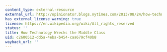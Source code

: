 ```yaml
---
content_type: external-resource
external_url: http://opinionator.blogs.nytimes.com/2013/08/24/how-technology-wrecks-the-middle-class/
has_external_license_warning: true
license: https://en.wikipedia.org/wiki/All_rights_reserved
status: ''
title: How Technology Wrecks the Middle Class
uid: c2600512-dd5a-4eba-b454-caa679cf40b8
wayback_url: ''
---
```

